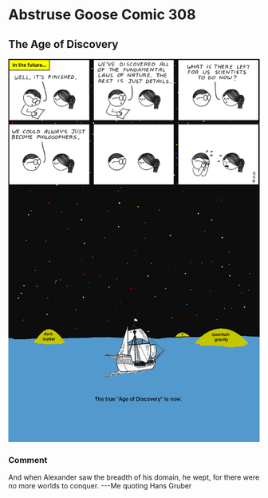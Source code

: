 # Abstruse Goose Comic 308
## The Age of Discovery

![image](great_time_to_be_alive.png)
### Comment
And when Alexander saw the breadth of his domain, he wept, for there were no more worlds to conquer. ---Me quoting Hans Gruber

